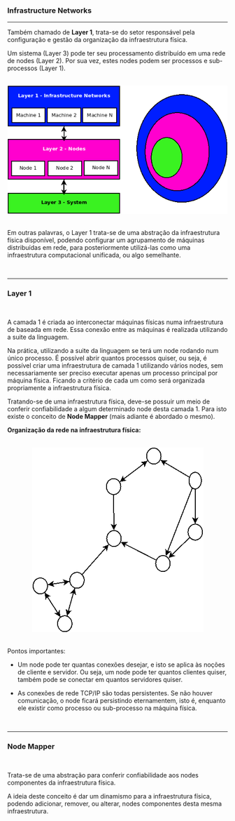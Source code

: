 ### <b>Infrastructure Networks</b>

****

Também chamado de <b>Layer 1</b>, trata-se do setor responsável pela configuração e gestão da organização da infraestrutura física. 

Um sistema (Layer 3) pode ter seu processamento distribuído em uma rede de nodes (Layer 2). Por sua vez, estes nodes podem ser processos e sub-processos (Layer 1).

<p align="center" >
<br>
<img src="../0%20-%20extras/diagram/general-1.png" />
<br>
<br>
</p>

Em outras palavras, o Layer 1 trata-se de uma abstração da infraestrutura física disponível, podendo configurar um agrupamento de máquinas distribuídas em rede, para posteriormente utilizá-las como uma infraestrutura computacional unificada, ou algo semelhante.

<br>

****

### <b>Layer 1</b>

<br>

A camada 1 é criada ao interconectar máquinas físicas numa infraestrutura de baseada em rede. Essa conexão entre as máquinas é realizada utilizando a suite da linguagem.

Na prática, utilizando a suite da linguagem se terá um node rodando num único processo. É possível abrir quantos processos quiser, ou seja, é possível criar uma infraestrutura de camada 1 utilizando vários nodes, sem necessariamente ser preciso executar apenas um processo principal por máquina física. Ficando a critério de cada um como será organizada propriamente a infraestrutura física.

Tratando-se de uma infraestrutura física, deve-se possuir um meio de conferir confiabilidade a algum determinado node desta camada 1. Para isto existe o conceito de <b>Node Mapper</b> (mais adiante é abordado o mesmo).

<b>Organização da rede na infraestrutura física:</b>

<p align="center" >
<br>
<img src="../0%20-%20extras/diagram/general-3.png" />
<br>
<br>
</p>

Pontos importantes:

- Um node pode ter quantas conexões desejar, e isto se aplica às noções de cliente e servidor. Ou seja, um node pode ter quantos clientes quiser, também pode se conectar em quantos servidores quiser.

- As conexões de rede TCP/IP são todas persistentes. Se não houver comunicação, o node ficará persistindo eternamentem, isto é, enquanto ele existir como processo ou sub-processo na máquina física.

<br>

****

### <b>Node Mapper</b>

<br>

Trata-se de uma abstração para conferir confiabilidade aos nodes componentes da infraestrutura física.

A ideia deste conceito é dar um dinamismo para a infraestrutura física, podendo adicionar, remover, ou alterar, nodes componentes desta mesma infraestrutura.


<br>


